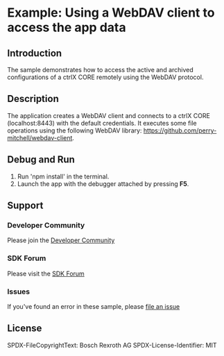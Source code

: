 # Example: Using a WebDAV client to access the app data

## Introduction

The sample demonstrates how to access the active and archived configurations of a ctrlX CORE remotely using the WebDAV protocol.

## Description

The application creates a WebDAV client and connects to a ctrlX CORE (localhost:8443) with the default credentials.
It executes some file operations using the following WebDAV library: <https://github.com/perry-mitchell/webdav-client>.

## Debug and Run

1. Run 'npm install' in the terminal.  
2. Launch the app with the debugger attached by pressing __F5__.

## Support

### Developer Community

Please join the [Developer Community](https://developer.community.boschrexroth.com/)

### SDK Forum

Please visit the [SDK Forum](https://developer.community.boschrexroth.com/t5/ctrlX-AUTOMATION/ct-p/dcdev_community-bunit-dcae/)

### Issues

If you've found an error in these sample, please [file an issue](https://github.com/boschrexroth)

## License

SPDX-FileCopyrightText: Bosch Rexroth AG
SPDX-License-Identifier: MIT
